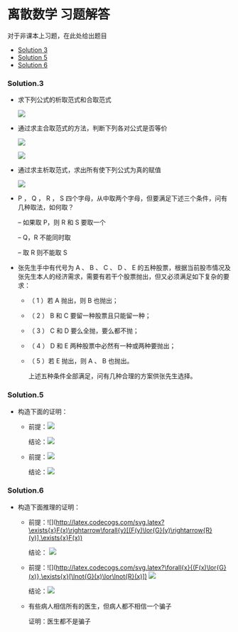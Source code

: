 # 离散数学 习题解答

对于非课本上习题，在此处给出题目

* [Solution 3](#solution3)
* [Solution 5](#solution5)
* [Solution 6](#solution6)

### Solution.3

* 求下列公式的析取范式和合取范式
  
   ![](http://latex.codecogs.com/svg.latex?((\lnot{A}\lor\lnot{B})\rightarrow(A\leftrightarrow{C})\rightarrow{B}))
  
* 通过求主合取范式的方法，判断下列各对公式是否等价

    ![](http://latex.codecogs.com/svg.latex?\lnot{A}\lor(A\land{B})\lor{C})

  ![](http://latex.codecogs.com/svg.latex?(\lnot{A}\lor{B})\land(B\lor{C})) 

* 通过求主析取范式，求出所有使下列公式为真的赋值

    ![](http://latex.codecogs.com/svg.latex?(A\lor{B})\land(A\rightarrow{C})\land(B\rightarrow{C}))

* P ， Q ， R ， S 四个字母，从中取两个字母，但要满足下述三个条件，问有几种取法，如何取？

  – 如果取 P，则 R 和 S 要取一个

  – Q，R 不能同时取

  – 取 R 则不能取 S

* 张先生手中有代号为 A 、 B 、 C 、 D 、 E 的五种股票，根据当前股市情况及张先生本人的经济需求，需要有若干个股票抛出，但又必须满足如下复杂的要求：

  - （ 1 ）若 A 抛出，则 B 也抛出；

  - （ 2 ） B 和 C 要留一种股票且只能留一种；

  - （ 3 ） C 和 D 要么全抛，要么都不抛；

  - （ 4 ） D 和 E 两种股票中必然有一种或两种要抛出；

  - （ 5 ）若 E 抛出，则 A 、 B 也抛出。

    上述五种条件全部满足，问有几种合理的方案供张先生选择。

### Solution.5

* 构造下面的证明：

  * 前提：![](http://latex.codecogs.com/svg.latex?p\rightarrow(q\rightarrow{r}),{p},{q})

    结论：![](http://latex.codecogs.com/svg.latex?r\lor{s})

  * 前提：![](http://latex.codecogs.com/svg.latex?p\rightarrow{q},\lnot(q\land{r}),r)

    结论：![](http://latex.codecogs.com/svg.latex?\lnot{p})

### Solution.6

* 构造下面推理的证明：

  * 前提：![](http://latex.codecogs.com/svg.latex?\exists{x}F(x)\rightarrow\forall{y}[(F(y)\lor{G}(y)\rightarrow{R}(y)],\exists{x}F(x)) 

    结论： ![](http://latex.codecogs.com/svg.latex?\exists{x}R(x))

  * 前提：![](http://latex.codecogs.com/svg.latex?\forall{x}{(F(x)\lor{G}(x)},\exists{x}[\lnot{G}(x)\lor\lnot{R}(x)]) ![](http://latex.codecogs.com/svg.latex?,\,\forall{x}R(x))

    结论：![](http://latex.codecogs.com/svg.latex?\forall{x}F(x))

  * 有些病人相信所有的医生，但病人都不相信一个骗子

    证明：医生都不是骗子

